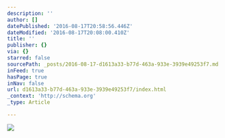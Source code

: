 ```yaml
---
description: ''
author: []
datePublished: '2016-08-17T20:58:56.446Z'
dateModified: '2016-08-17T20:08:00.410Z'
title: ''
publisher: {}
via: {}
starred: false
sourcePath: _posts/2016-08-17-d1613a33-b77d-463a-933e-3939e49253f7.md
inFeed: true
hasPage: true
inNav: false
url: d1613a33-b77d-463a-933e-3939e49253f7/index.html
_context: 'http://schema.org'
_type: Article

---
```

![](https://the-grid-user-content.s3-us-west-2.amazonaws.com/1a97df9c-d2bd-4d0d-828e-f40959d8a811.jpg)